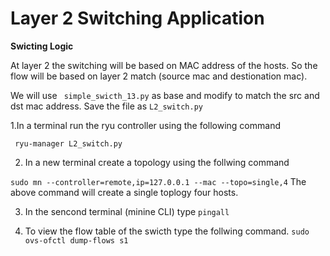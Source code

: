 # Layer 2 Switching Application

**Swicting Logic**

At layer 2 the switching will be based on MAC address of the hosts. So the flow will be  based on layer 2 match (source mac and destionation mac).

We will use ``` simple_swicth_13.py``` as base and modify to match the src and dst mac address. Save the file as ```L2_switch.py``` 


1.In a terminal run the ryu controller using the following command

``` ryu-manager L2_switch.py``` <br/>

2. In a new terminal create a topology using the follwing command

```sudo mn --controller=remote,ip=127.0.0.1 --mac --topo=single,4```
The above command will create a single toplogy four hosts.

3. In the sencond terminal (minine CLI) type ```pingall```

4. To view the flow table of the swicth type the follwing command.
```sudo ovs-ofctl dump-flows s1```
